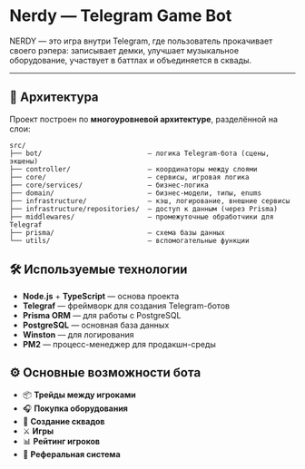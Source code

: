 # Nerdy — Telegram Game Bot
NERDY — это игра внутри Telegram, где пользователь прокачивает своего рэпера: записывает демки, улучшает музыкальное оборудование, участвует в баттлах и объединяется в сквады.

---

## 📐 Архитектура

Проект построен по **многоуровневой архитектуре**, разделённой на слои:

```
src/
├── bot/                          — логика Telegram-бота (сцены, экшены)
├── controller/                   — координаторы между слоями
├── core/                         — сервисы, игровая логика
├── core/services/                — бизнес-логика
├── domain/                       — бизнес-модели, типы, enums
├── infrastructure/               — кэш, логирование, внешние сервисы
├── infrastructure/repositories/  — доступ к данным (через Prisma)
├── middlewares/                  — промежуточные обработчики для Telegraf
├── prisma/                       — схема базы данных
└── utils/                        — вспомогательные функции
```

## 🛠️ Используемые технологии

- **Node.js** + **TypeScript** — основа проекта
- **Telegraf** — фреймворк для создания Telegram-ботов
- **Prisma ORM** — для работы с PostgreSQL
- **PostgreSQL** — основная база данных
- **Winston** — для логирования
- **PM2** — процесс-менеджер для продакшн-среды

## ⚙️ Основные возможности бота

- 📦 **Трейды между игроками**
- 🎧 **Покупка оборудования**
- 👥 **Создание сквадов**
- ⚔️ **Игры**
- 📊 **Рейтинг игроков**
- 🔗 **Реферальная система**
